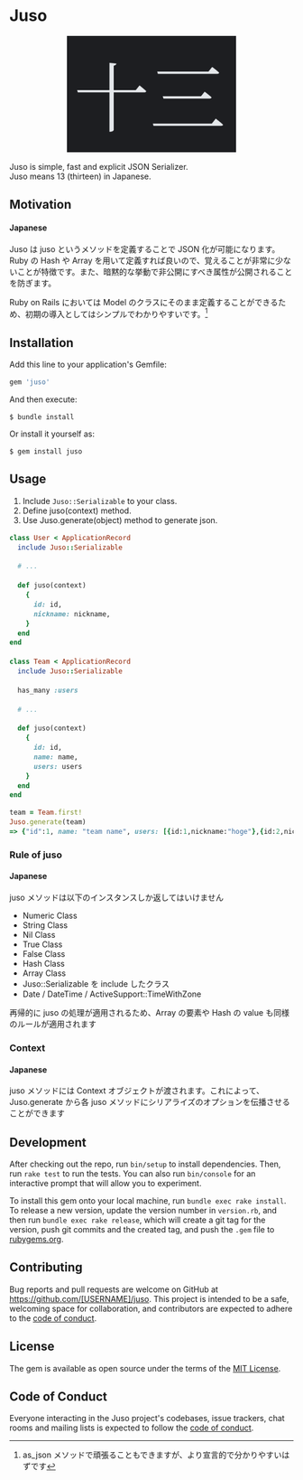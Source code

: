 # Juso

<div align="center">
  <img width="300" src="misc/juso.png" alt="juso"/>
</div>

Juso is simple, fast and explicit JSON Serializer.  
Juso means 13 (thirteen) in Japanese.

## Motivation

#### Japanese

Juso は juso というメソッドを定義することで JSON 化が可能になります。Ruby の Hash や Array を用いて定義すれば良いので、覚えることが非常に少ないことが特徴です。また、暗黙的な挙動で非公開にすべき属性が公開されることを防ぎます。

Ruby on Rails においては Model のクラスにそのまま定義することができるため、初期の導入としてはシンプルでわかりやすいです。[^1]

[^1]: as_json メソッドで頑張ることもできますが、より宣言的で分かりやすいはずです

## Installation

Add this line to your application's Gemfile:

```ruby
gem 'juso'
```

And then execute:

    $ bundle install

Or install it yourself as:

    $ gem install juso

## Usage

1. Include `Juso::Serializable` to your class.
2. Define juso(context) method.
3. Use Juso.generate(object) method to generate json.

```ruby
class User < ApplicationRecord
  include Juso::Serializable

  # ...

  def juso(context)
    {
      id: id,
      nickname: nickname,
    }
  end
end

class Team < ApplicationRecord
  include Juso::Serializable

  has_many :users

  # ...

  def juso(context)
    {
      id: id,
      name: name,
      users: users
    }
  end
end
```

```ruby
team = Team.first!
Juso.generate(team)
=> {"id":1, name: "team name", users: [{id:1,nickname:"hoge"},{id:2,nickname:"piyo"}]}
```

### Rule of juso

#### Japanese

juso メソッドは以下のインスタンスしか返してはいけません

- Numeric Class
- String Class
- Nil Class
- True Class
- False Class
- Hash Class
- Array Class
- Juso::Serializable を include したクラス
- Date / DateTime / ActiveSupport::TimeWithZone

再帰的に juso の処理が適用されるため、Array の要素や Hash の value も同様のルールが適用されます

### Context

#### Japanese

juso メソッドには Context オブジェクトが渡されます。これによって、Juso.generate から各 juso メソッドにシリアライズのオプションを伝播させることができます

## Development

After checking out the repo, run `bin/setup` to install dependencies. Then, run `rake test` to run the tests. You can also run `bin/console` for an interactive prompt that will allow you to experiment.

To install this gem onto your local machine, run `bundle exec rake install`. To release a new version, update the version number in `version.rb`, and then run `bundle exec rake release`, which will create a git tag for the version, push git commits and the created tag, and push the `.gem` file to [rubygems.org](https://rubygems.org).

## Contributing

Bug reports and pull requests are welcome on GitHub at https://github.com/[USERNAME]/juso. This project is intended to be a safe, welcoming space for collaboration, and contributors are expected to adhere to the [code of conduct](https://github.com/[USERNAME]/juso/blob/main/CODE_OF_CONDUCT.md).

## License

The gem is available as open source under the terms of the [MIT License](https://opensource.org/licenses/MIT).

## Code of Conduct

Everyone interacting in the Juso project's codebases, issue trackers, chat rooms and mailing lists is expected to follow the [code of conduct](https://github.com/[USERNAME]/juso/blob/main/CODE_OF_CONDUCT.md).
